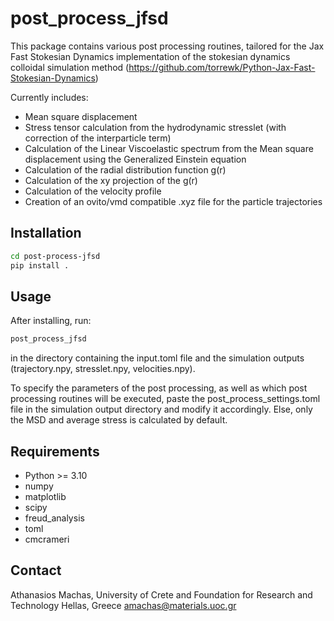 # post_process_jfsd

This package contains various post processing routines, tailored for the Jax Fast Stokesian Dynamics implementation of the stokesian dynamics colloidal simulation method (https://github.com/torrewk/Python-Jax-Fast-Stokesian-Dynamics)

Currently includes:
- Mean square displacement
- Stress tensor calculation from the hydrodynamic stresslet (with correction of the interparticle <xF> term)
- Calculation of the Linear Viscoelastic spectrum from the Mean square displacement using the Generalized Einstein equation
- Calculation of the radial distribution function g(r)
- Calculation of the xy projection of the g(r)
- Calculation of the velocity profile
- Creation of an ovito/vmd compatible .xyz file for the particle trajectories

## Installation

```bash
cd post-process-jfsd
pip install .
```

## Usage

After installing, run:

```bash
post_process_jfsd
```
in the directory containing the input.toml file and the simulation outputs (trajectory.npy, stresslet.npy, velocities.npy).

To specify the parameters of the post processing, as well as which post processing routines will be executed, paste the post_process_settings.toml file in the simulation output directory and modify it accordingly.
Else, only the MSD and average stress is calculated by default.

## Requirements

- Python >= 3.10
- numpy
- matplotlib
- scipy
- freud_analysis
- toml
- cmcrameri


## Contact
Athanasios Machas, 
University of Crete and Foundation for Research and Technology Hellas, Greece
amachas@materials.uoc.gr

